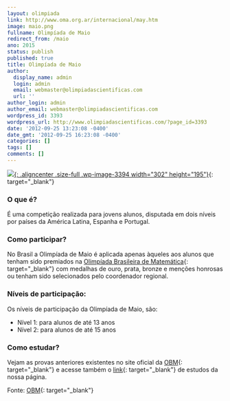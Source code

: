 ```yaml
---
layout: olimpiada 
link: http://www.oma.org.ar/internacional/may.htm
image: maio.png 
fullname: Olimpíada de Maio 
redirect_from: /maio
ano: 2015
status: publish
published: true
title: Olimpíada de Maio
author:
  display_name: admin
  login: admin
  email: webmaster@olimpiadascientificas.com
  url: ''
author_login: admin
author_email: webmaster@olimpiadascientificas.com
wordpress_id: 3393
wordpress_url: http://www.olimpiadascientificas.com/?page_id=3393
date: '2012-09-25 13:23:08 -0400'
date_gmt: '2012-09-25 16:23:08 -0400'
categories: []
tags: []
comments: []
---
```


[![](http://www.olimpiadascientificas.com/wp-content/uploads/2012/09/maio.png){: .aligncenter .size-full .wp-image-3394 width="302" height="195"}][1]{: target="_blank"}

### O que é?

É uma competição realizada para jovens alunos, disputada em dois níveis por países da América Latina, Espanha e Portugal.


### Como participar?

No Brasil a Olimpíada de Maio é aplicada apenas àqueles aos alunos que tenham sido premiados na [Olimpíada Brasileira de Matemática][2]{: target="_blank"} com medalhas de ouro, prata, bronze e menções honrosas ou tenham
sido selecionados pelo coordenador regional.


### Níveis de participação:

Os níveis de participação da Olimpíada de Maio, são:


* Nível 1: para alunos de até 13 anos
* Nível 2: para alunos de até 15 anos
  




### Como estudar?

Vejam as provas anteriores existentes no site oficial da [OBM][3]{: target="_blank"} e acesse também o [link][4]{: target="_blank"} de estudos da nossa página.


Fonte: [OBM][5]{: target="_blank"}

  
 



[1]: http://www.oma.org.ar/internacional/may.htm "Olimpíadas de Maio"
[2]: http://www.olimpiadascientificas.com/olimpiadas/olimpiadas-de-matematica/obm/ "Olimpíada Brasileira de Matemática"
[3]: http://www.obm.org.br/opencms/como_se_preparar/provas/provas_maio.html "Olimpíada Brasileira de Matemática"
[4]: http://www.olimpiadascientificas.com/estudo/matematica/ "Estudo de Matemática"
[5]: http://www.obm.org.br/opencms/competicoes/internacionais/olimp_maio.html "Olimpíadas de Maio"

